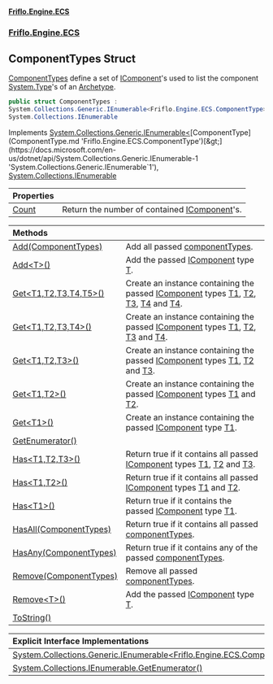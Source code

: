#### [Friflo.Engine.ECS](index.md 'index')
### [Friflo.Engine.ECS](Friflo.Engine.ECS.md 'Friflo.Engine.ECS')

## ComponentTypes Struct

[ComponentTypes](ComponentTypes.md 'Friflo.Engine.ECS.ComponentTypes') define a set of [IComponent](IComponent.md 'Friflo.Engine.ECS.IComponent')'s used to list the
            component [System.Type](https://docs.microsoft.com/en-us/dotnet/api/System.Type 'System.Type')'s of an [Archetype](Archetype.md 'Friflo.Engine.ECS.Archetype').

```csharp
public struct ComponentTypes :
System.Collections.Generic.IEnumerable<Friflo.Engine.ECS.ComponentType>,
System.Collections.IEnumerable
```

Implements [System.Collections.Generic.IEnumerable&lt;](https://docs.microsoft.com/en-us/dotnet/api/System.Collections.Generic.IEnumerable-1 'System.Collections.Generic.IEnumerable`1')[ComponentType](ComponentType.md 'Friflo.Engine.ECS.ComponentType')[&gt;](https://docs.microsoft.com/en-us/dotnet/api/System.Collections.Generic.IEnumerable-1 'System.Collections.Generic.IEnumerable`1'), [System.Collections.IEnumerable](https://docs.microsoft.com/en-us/dotnet/api/System.Collections.IEnumerable 'System.Collections.IEnumerable')

| Properties | |
| :--- | :--- |
| [Count](ComponentTypes.Count.md 'Friflo.Engine.ECS.ComponentTypes.Count') | Return the number of contained [IComponent](IComponent.md 'Friflo.Engine.ECS.IComponent')'s. |

| Methods | |
| :--- | :--- |
| [Add(ComponentTypes)](ComponentTypes.Add(ComponentTypes).md 'Friflo.Engine.ECS.ComponentTypes.Add(Friflo.Engine.ECS.ComponentTypes)') | Add all passed [componentTypes](ComponentTypes.Add(ComponentTypes).md#Friflo.Engine.ECS.ComponentTypes.Add(Friflo.Engine.ECS.ComponentTypes).componentTypes 'Friflo.Engine.ECS.ComponentTypes.Add(Friflo.Engine.ECS.ComponentTypes).componentTypes'). |
| [Add&lt;T&gt;()](ComponentTypes.Add_T_().md 'Friflo.Engine.ECS.ComponentTypes.Add<T>()') | Add the passed [IComponent](IComponent.md 'Friflo.Engine.ECS.IComponent') type [T](ComponentTypes.Add_T_().md#Friflo.Engine.ECS.ComponentTypes.Add_T_().T 'Friflo.Engine.ECS.ComponentTypes.Add<T>().T'). |
| [Get&lt;T1,T2,T3,T4,T5&gt;()](ComponentTypes.Get_T1,T2,T3,T4,T5_().md 'Friflo.Engine.ECS.ComponentTypes.Get<T1,T2,T3,T4,T5>()') | Create an instance containing the passed [IComponent](IComponent.md 'Friflo.Engine.ECS.IComponent') types [T1](ComponentTypes.Get_T1,T2,T3,T4,T5_().md#Friflo.Engine.ECS.ComponentTypes.Get_T1,T2,T3,T4,T5_().T1 'Friflo.Engine.ECS.ComponentTypes.Get<T1,T2,T3,T4,T5>().T1'), [T2](ComponentTypes.Get_T1,T2,T3,T4,T5_().md#Friflo.Engine.ECS.ComponentTypes.Get_T1,T2,T3,T4,T5_().T2 'Friflo.Engine.ECS.ComponentTypes.Get<T1,T2,T3,T4,T5>().T2'), [T3](ComponentTypes.Get_T1,T2,T3,T4,T5_().md#Friflo.Engine.ECS.ComponentTypes.Get_T1,T2,T3,T4,T5_().T3 'Friflo.Engine.ECS.ComponentTypes.Get<T1,T2,T3,T4,T5>().T3'), [T4](ComponentTypes.Get_T1,T2,T3,T4,T5_().md#Friflo.Engine.ECS.ComponentTypes.Get_T1,T2,T3,T4,T5_().T4 'Friflo.Engine.ECS.ComponentTypes.Get<T1,T2,T3,T4,T5>().T4')  and [T4](ComponentTypes.Get_T1,T2,T3,T4,T5_().md#Friflo.Engine.ECS.ComponentTypes.Get_T1,T2,T3,T4,T5_().T4 'Friflo.Engine.ECS.ComponentTypes.Get<T1,T2,T3,T4,T5>().T4'). |
| [Get&lt;T1,T2,T3,T4&gt;()](ComponentTypes.Get_T1,T2,T3,T4_().md 'Friflo.Engine.ECS.ComponentTypes.Get<T1,T2,T3,T4>()') | Create an instance containing the passed [IComponent](IComponent.md 'Friflo.Engine.ECS.IComponent') types [T1](ComponentTypes.Get_T1,T2,T3,T4_().md#Friflo.Engine.ECS.ComponentTypes.Get_T1,T2,T3,T4_().T1 'Friflo.Engine.ECS.ComponentTypes.Get<T1,T2,T3,T4>().T1'), [T2](ComponentTypes.Get_T1,T2,T3,T4_().md#Friflo.Engine.ECS.ComponentTypes.Get_T1,T2,T3,T4_().T2 'Friflo.Engine.ECS.ComponentTypes.Get<T1,T2,T3,T4>().T2'), [T3](ComponentTypes.Get_T1,T2,T3,T4_().md#Friflo.Engine.ECS.ComponentTypes.Get_T1,T2,T3,T4_().T3 'Friflo.Engine.ECS.ComponentTypes.Get<T1,T2,T3,T4>().T3') and [T4](ComponentTypes.Get_T1,T2,T3,T4_().md#Friflo.Engine.ECS.ComponentTypes.Get_T1,T2,T3,T4_().T4 'Friflo.Engine.ECS.ComponentTypes.Get<T1,T2,T3,T4>().T4'). |
| [Get&lt;T1,T2,T3&gt;()](ComponentTypes.Get_T1,T2,T3_().md 'Friflo.Engine.ECS.ComponentTypes.Get<T1,T2,T3>()') | Create an instance containing the passed [IComponent](IComponent.md 'Friflo.Engine.ECS.IComponent') types [T1](ComponentTypes.Get_T1,T2,T3_().md#Friflo.Engine.ECS.ComponentTypes.Get_T1,T2,T3_().T1 'Friflo.Engine.ECS.ComponentTypes.Get<T1,T2,T3>().T1'), [T2](ComponentTypes.Get_T1,T2,T3_().md#Friflo.Engine.ECS.ComponentTypes.Get_T1,T2,T3_().T2 'Friflo.Engine.ECS.ComponentTypes.Get<T1,T2,T3>().T2') and [T3](ComponentTypes.Get_T1,T2,T3_().md#Friflo.Engine.ECS.ComponentTypes.Get_T1,T2,T3_().T3 'Friflo.Engine.ECS.ComponentTypes.Get<T1,T2,T3>().T3'). |
| [Get&lt;T1,T2&gt;()](ComponentTypes.Get_T1,T2_().md 'Friflo.Engine.ECS.ComponentTypes.Get<T1,T2>()') | Create an instance containing the passed [IComponent](IComponent.md 'Friflo.Engine.ECS.IComponent') types [T1](ComponentTypes.Get_T1,T2_().md#Friflo.Engine.ECS.ComponentTypes.Get_T1,T2_().T1 'Friflo.Engine.ECS.ComponentTypes.Get<T1,T2>().T1') and [T2](ComponentTypes.Get_T1,T2_().md#Friflo.Engine.ECS.ComponentTypes.Get_T1,T2_().T2 'Friflo.Engine.ECS.ComponentTypes.Get<T1,T2>().T2'). |
| [Get&lt;T1&gt;()](ComponentTypes.Get_T1_().md 'Friflo.Engine.ECS.ComponentTypes.Get<T1>()') | Create an instance containing the passed [IComponent](IComponent.md 'Friflo.Engine.ECS.IComponent') type [T1](ComponentTypes.Get_T1_().md#Friflo.Engine.ECS.ComponentTypes.Get_T1_().T1 'Friflo.Engine.ECS.ComponentTypes.Get<T1>().T1'). |
| [GetEnumerator()](ComponentTypes.GetEnumerator().md 'Friflo.Engine.ECS.ComponentTypes.GetEnumerator()') | |
| [Has&lt;T1,T2,T3&gt;()](ComponentTypes.Has_T1,T2,T3_().md 'Friflo.Engine.ECS.ComponentTypes.Has<T1,T2,T3>()') | Return true if it contains all passed [IComponent](IComponent.md 'Friflo.Engine.ECS.IComponent') types [T1](ComponentTypes.Has_T1,T2,T3_().md#Friflo.Engine.ECS.ComponentTypes.Has_T1,T2,T3_().T1 'Friflo.Engine.ECS.ComponentTypes.Has<T1,T2,T3>().T1'), [T2](ComponentTypes.Has_T1,T2,T3_().md#Friflo.Engine.ECS.ComponentTypes.Has_T1,T2,T3_().T2 'Friflo.Engine.ECS.ComponentTypes.Has<T1,T2,T3>().T2') and [T3](ComponentTypes.Has_T1,T2,T3_().md#Friflo.Engine.ECS.ComponentTypes.Has_T1,T2,T3_().T3 'Friflo.Engine.ECS.ComponentTypes.Has<T1,T2,T3>().T3'). |
| [Has&lt;T1,T2&gt;()](ComponentTypes.Has_T1,T2_().md 'Friflo.Engine.ECS.ComponentTypes.Has<T1,T2>()') | Return true if it contains all passed [IComponent](IComponent.md 'Friflo.Engine.ECS.IComponent') types [T1](ComponentTypes.Has_T1,T2_().md#Friflo.Engine.ECS.ComponentTypes.Has_T1,T2_().T1 'Friflo.Engine.ECS.ComponentTypes.Has<T1,T2>().T1') and [T2](ComponentTypes.Has_T1,T2_().md#Friflo.Engine.ECS.ComponentTypes.Has_T1,T2_().T2 'Friflo.Engine.ECS.ComponentTypes.Has<T1,T2>().T2'). |
| [Has&lt;T1&gt;()](ComponentTypes.Has_T1_().md 'Friflo.Engine.ECS.ComponentTypes.Has<T1>()') | Return true if it contains the passed [IComponent](IComponent.md 'Friflo.Engine.ECS.IComponent') type [T1](ComponentTypes.Has_T1_().md#Friflo.Engine.ECS.ComponentTypes.Has_T1_().T1 'Friflo.Engine.ECS.ComponentTypes.Has<T1>().T1'). |
| [HasAll(ComponentTypes)](ComponentTypes.HasAll(ComponentTypes).md 'Friflo.Engine.ECS.ComponentTypes.HasAll(Friflo.Engine.ECS.ComponentTypes)') | Return true if it contains all passed [componentTypes](ComponentTypes.HasAll(ComponentTypes).md#Friflo.Engine.ECS.ComponentTypes.HasAll(Friflo.Engine.ECS.ComponentTypes).componentTypes 'Friflo.Engine.ECS.ComponentTypes.HasAll(Friflo.Engine.ECS.ComponentTypes).componentTypes'). |
| [HasAny(ComponentTypes)](ComponentTypes.HasAny(ComponentTypes).md 'Friflo.Engine.ECS.ComponentTypes.HasAny(Friflo.Engine.ECS.ComponentTypes)') | Return true if it contains any of the passed [componentTypes](ComponentTypes.HasAny(ComponentTypes).md#Friflo.Engine.ECS.ComponentTypes.HasAny(Friflo.Engine.ECS.ComponentTypes).componentTypes 'Friflo.Engine.ECS.ComponentTypes.HasAny(Friflo.Engine.ECS.ComponentTypes).componentTypes'). |
| [Remove(ComponentTypes)](ComponentTypes.Remove(ComponentTypes).md 'Friflo.Engine.ECS.ComponentTypes.Remove(Friflo.Engine.ECS.ComponentTypes)') | Remove all passed  [componentTypes](ComponentTypes.Remove(ComponentTypes).md#Friflo.Engine.ECS.ComponentTypes.Remove(Friflo.Engine.ECS.ComponentTypes).componentTypes 'Friflo.Engine.ECS.ComponentTypes.Remove(Friflo.Engine.ECS.ComponentTypes).componentTypes'). |
| [Remove&lt;T&gt;()](ComponentTypes.Remove_T_().md 'Friflo.Engine.ECS.ComponentTypes.Remove<T>()') | Add the passed [IComponent](IComponent.md 'Friflo.Engine.ECS.IComponent') type [T](ComponentTypes.Remove_T_().md#Friflo.Engine.ECS.ComponentTypes.Remove_T_().T 'Friflo.Engine.ECS.ComponentTypes.Remove<T>().T'). |
| [ToString()](ComponentTypes.ToString().md 'Friflo.Engine.ECS.ComponentTypes.ToString()') | |

| Explicit Interface Implementations | |
| :--- | :--- |
| [System.Collections.Generic.IEnumerable&lt;Friflo.Engine.ECS.ComponentType&gt;.GetEnumerator()](ComponentTypes.System.Collections.Generic.IEnumerable_Friflo.Engine.ECS.ComponentType_.GetEnumerator().md 'Friflo.Engine.ECS.ComponentTypes.System.Collections.Generic.IEnumerable<Friflo.Engine.ECS.ComponentType>.GetEnumerator()') | |
| [System.Collections.IEnumerable.GetEnumerator()](ComponentTypes.System.Collections.IEnumerable.GetEnumerator().md 'Friflo.Engine.ECS.ComponentTypes.System.Collections.IEnumerable.GetEnumerator()') | |
